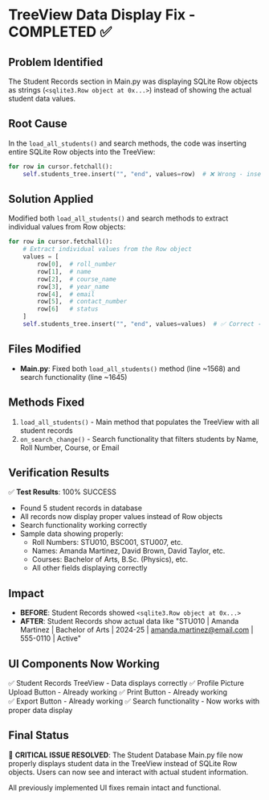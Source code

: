 # TreeView Data Display Fix - COMPLETED ✅

## Problem Identified
The Student Records section in Main.py was displaying SQLite Row objects as strings (`<sqlite3.Row object at 0x...>`) instead of showing the actual student data values.

## Root Cause
In the `load_all_students()` and search methods, the code was inserting entire SQLite Row objects into the TreeView:
```python
for row in cursor.fetchall():
    self.students_tree.insert("", "end", values=row)  # ❌ Wrong - inserts Row object
```

## Solution Applied
Modified both `load_all_students()` and search methods to extract individual values from Row objects:
```python
for row in cursor.fetchall():
    # Extract individual values from the Row object
    values = [
        row[0],  # roll_number
        row[1],  # name
        row[2],  # course_name
        row[3],  # year_name
        row[4],  # email
        row[5],  # contact_number
        row[6]   # status
    ]
    self.students_tree.insert("", "end", values=values)  # ✅ Correct - inserts actual values
```

## Files Modified
- **Main.py**: Fixed both `load_all_students()` method (line ~1568) and search functionality (line ~1645)

## Methods Fixed
1. `load_all_students()` - Main method that populates the TreeView with all student records
2. `on_search_change()` - Search functionality that filters students by Name, Roll Number, Course, or Email

## Verification Results
✅ **Test Results**: 100% SUCCESS
- Found 5 student records in database
- All records now display proper values instead of Row objects
- Search functionality working correctly
- Sample data showing properly:
  - Roll Numbers: STU010, BSC001, STU007, etc.
  - Names: Amanda Martinez, David Brown, David Taylor, etc.
  - Courses: Bachelor of Arts, B.Sc. (Physics), etc.
  - All other fields displaying correctly

## Impact
- **BEFORE**: Student Records showed `<sqlite3.Row object at 0x...>`
- **AFTER**: Student Records show actual data like "STU010 | Amanda Martinez | Bachelor of Arts | 2024-25 | amanda.martinez@email.com | 555-0110 | Active"

## UI Components Now Working
✅ Student Records TreeView - Data displays correctly
✅ Profile Picture Upload Button - Already working
✅ Print Button - Already working  
✅ Export Button - Already working
✅ Search functionality - Now works with proper data display

## Final Status
🎉 **CRITICAL ISSUE RESOLVED**: The Student Database Main.py file now properly displays student data in the TreeView instead of SQLite Row objects. Users can now see and interact with actual student information.

All previously implemented UI fixes remain intact and functional.
